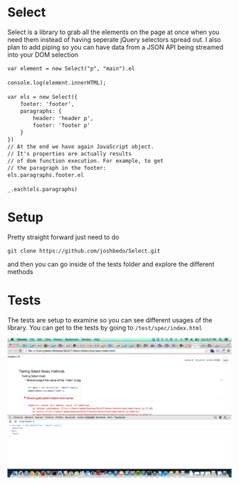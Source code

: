 Select
======

Select is a library to grab all the elements on the page at once when you need them instead of having seperate jQuery selectors spread out. I also plan to add piping so you can have data from a JSON API being streamed into your DOM selection


```
var element = new Select("p", "main").el

console.log(element.innerHTML);

var els = new Select({
    footer: 'footer',
    paragraphs: {
        header: 'header p',
        footer: 'footer p'
    }
})
// At the end we have again JavaScript object.
// It's properties are actually results
// of dom function execution. For example, to get
// the paragraph in the footer:
els.paragraphs.footer.el

_.each(els.paragraphs)
```

Setup
=======

Pretty straight forward just need to do
```
git clone https://github.com/joshbedo/Select.git
```

and then you can go inside of the tests folder and explore the different methods

Tests
=======

The tests are setup to examine so you can see different usages of the library. You can get to the tests by going to ```/test/spec/index.html```

!["Tests with Mocha"](/screenshot.png "Tests with Mocha")
